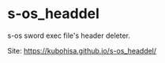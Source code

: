 # s-os_headdel
s-os sword exec file's header deleter.

Site: https://kubohisa.github.io/s-os_headdel/
